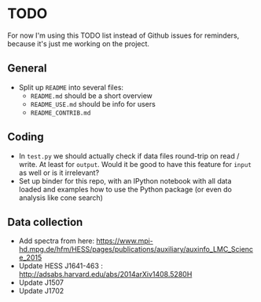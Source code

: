 # TODO

For now I'm using this TODO list instead of Github issues for
reminders, because it's just me working on the project.

## General

- Split up `README` into several files:
  - `README.md` should be a short overview
  - `README_USE.md` should be info for users
  - `README_CONTRIB.md` 

## Coding

- In `test.py` we should actually check if data files round-trip
  on read / write. At least for `output`. Would it be good
  to have this feature for `input` as well or is it irrelevant?
- Set up binder for this repo, with an IPython notebook with all
  data loaded and examples how to use the Python package
  (or even do analysis like cone search)
  
## Data collection

* Add spectra from here:
  https://www.mpi-hd.mpg.de/hfm/HESS/pages/publications/auxiliary/auxinfo_LMC_Science_2015
* Update HESS J1641-463 : http://adsabs.harvard.edu/abs/2014arXiv1408.5280H
* Update J1507
* Update J1702
